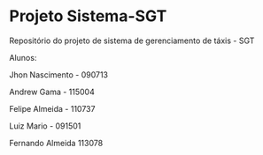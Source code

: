 Projeto Sistema-SGT
==========================

Repositório do projeto de sistema de gerenciamento de táxis - SGT 


Alunos:

Jhon Nascimento  - 090713

Andrew Gama      - 115004 

Felipe Almeida   - 110737

Luiz Mario       - 091501

Fernando Almeida  113078 
